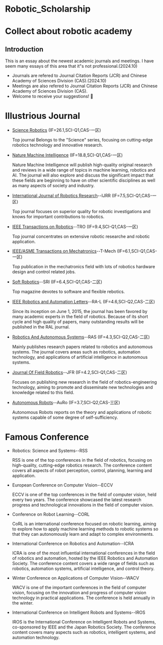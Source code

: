 # Robotic_Scholarship
# Collect about robotic academy 
## Introduction
This is an essay about the newest academic journals and meetings. I have seem many essays of this area that it"s not professional.(2024.10)
+  Journals are refered to Journal Citation Reports (JCR) and Chinese Academy of Sciences Division (CAS).(2024.10)
+  Meetings are also refered to Journal Citation Reports (JCR) and Chinese Academy of Sciences Division (CAS).
+  Welcome to receive your suggestions! :hear_no_evil: 

# Illustrious Journal

+ [Science Robotics](References/Science_robotics_IF_P.png) (IF=26.1,SCI-Q1,CAS-一区)

  Top journal Belongs to the "Science" series, focusing on cutting-edge robotics technology and innovative research.

+ [Nature Machine Intelligence](References/Nature_machine_intelligence_IF_P.png) (IF=18.8,SCI-Q1,CAS-一区)

  Nature Machine Intelligence will publish high-quality original research and reviews in a wide range of topics in machine learning, robotics and AI. The journal will also explore and discuss the significant impact that these fields are beginning to have on other scientific disciplines as well as many aspects of society and industry.
  
+ [International Journal of Robotics Research](References/IJRR_IF_P.png)--IJRR (IF=7.5,SCI-Q1,CAS-一区)
  
  Top journal focuses on superior quality for robotic investigations and knows for important contributions to robotics.

+ [IEEE Transactions on Robotics](References/TRO_IF_P.png)--TRO (IF=9.4,SCI-Q1,CAS-一区)
  
  Top journal concentrates on extensive robotic researche and robotic application.
  
+ [IEEE/ASME Transactions on Mechatronics](References/Tmech_IF_P.png)--T-Mech (IF=6.1,SCI-Q1,CAS-一区)

  Top publication in the mechatronics field with lots of robotics hardware design and control related jobs.

+ [Soft Robotics](References/SRI_IF_P.png)--SRI (IF=6.4,SCI-Q1,CAS-二区)
  
  Top magazine devotes to software and flexible rebotics.

+ [IEEE Robotics and Automation Letters](References/RAL_IF_P.png)--RA-L (IF=4.6,SCI-Q2,CAS-二区)
  
  Since its inception on June 1, 2015, the journal has been favored by many academic experts in the field of robotics. Because of its short cycle and high quality of papers, many outstanding results will be published in the RAL journal.

+ [Robotics And Autonomous Systems](References/RAS_IF_P.png)--RAS (IF=4.3,SCI-Q2,CAS-二区)
  
  Mainly publishes research papers related to robotics and autonomous systems. The journal covers areas such as robotics, automation technology, and applications of artificial intelligence in autonomous systems.

+ [Journal Of Field Robotics](References/JFR_IF_P.png)--JFR (IF=4.2,SCI-Q1,CAS-二区)

  Focuses on publishing new research in the field of robotics-engineering technology, aiming to promote and disseminate new technologies and knowledge related to this field.

+ [Autonomous Robots](References/AuRo_IF_P.png)--AuRo (IF=3.7,SCI-Q2,CAS-三区)

  Autonomous Robots reports on the theory and applications of robotic systems capable of some degree of self-sufficiency.

# Famous Conference

+ Robotics: Science and Systems--RSS

  RSS is one of the top conferences in the field of robotics, focusing on high-quality, cutting-edge robotics research. The conference content covers all aspects of robot perception, control, planning, learning and application.
  
+ European Conference on Computer Vision--ECCV

  ECCV is one of the top conferences in the field of computer vision, held every two years. The conference showcased the latest research progress and technological innovations in the field of computer vision.

  
+ Conference on Robot Learning--CORL

  CoRL is an international conference focused on robotic learning, aiming to explore how to apply machine learning methods to robotic systems so that they can autonomously learn and adapt to complex environments.

  
+ International Conference on Robotics and Automation--ICRA

  ICRA is one of the most influential international conferences in the field of robotics and automation, hosted by the IEEE Robotics and Automation Society. The conference content covers a wide range of fields such as robotics, automation systems, artificial intelligence, and control theory.

+ Winter Conference on Applications of Computer Vision--WACV

  WACV is one of the important conferences in the field of computer vision, focusing on the innovation and progress of computer vision technology in practical applications. The conference is held annually in the winter.

  
+ International Conference on Intelligent Robots and Systems--IROS

  IROS is the International Conference on Intelligent Robots and Systems, co-sponsored by IEEE and the Japan Robotics Society. The conference content covers many aspects such as robotics, intelligent systems, and automation technology.
  

